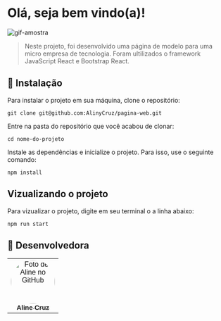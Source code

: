 # Olá, seja bem vindo(a)!

<img src="./src/video/amostra.gif" alt="gif-amostra">

<br/>

> Neste projeto, foi desenvolvido uma página de modelo para uma micro empresa de tecnologia. Foram ultilizados o framework JavaScript React e Bootstrap React.


## 🚀 Instalação

Para instalar o projeto em sua máquina, clone o repositório:
```
git clone git@github.com:AlinyCruz/pagina-web.git
```
Entre na pasta do repositório que você acabou de clonar:
```
cd nome-do-projeto
```

Instale as dependências e inicialize o projeto. Para isso, use o seguinte comando:
```
npm install
```

## Vizualizando o projeto

Para vizualizar o projeto, digite em seu terminal o a linha abaixo:

```
npm run start
```

## 🤝 Desenvolvedora

<table>
  <tr>
    </a>
    </td>
     <td align="center" style="font-family: Franklin Gothic Medium, sans-serif;">
      <a href="https://github.com/AlinyCruz">
        <img src="https://avatars.githubusercontent.com/u/108740455?v=4" width="100px;" alt="Foto de Aline no GitHub" style="border-radius:50%;"/><br>
        <sub>
          <b style="font-size:15px;">Aline Cruz</b>
        </sub>
      </a>
    </td>
      </a>
    </td>
  </tr>
</table>